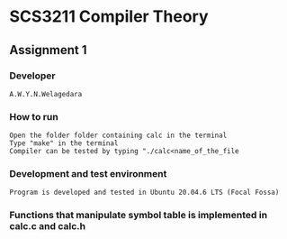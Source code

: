 # SCS3211 Compiler Theory
## Assignment 1

### Developer 
	A.W.Y.N.Welagedara

	
	
### How to run

	Open the folder folder containing calc in the terminal
	Type "make" in the terminal
	Compiler can be tested by typing "./calc<name_of_the_file
	
### Development and test environment	
	Program is developed and tested in Ubuntu 20.04.6 LTS (Focal Fossa)
	

### Functions that manipulate symbol table is implemented in calc.c and calc.h
       
